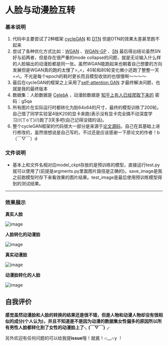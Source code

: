 # 人脸与动漫脸互转

### 基本说明

1. 代码中主要尝试了2种框架 [cycleGAN](<https://arxiv.org/abs/1703.10593>) 和 [DTN](<https://arxiv.org/abs/1611.02200>) 但是DTN的效果太差甚至跑不起来
2. 尝试了各种优化方式比如：[WGAN](<https://arxiv.org/abs/1701.07875>) 、[WGAN-GP](<https://arxiv.org/abs/1704.00028v3>) 、[SN](<https://arxiv.org/abs/1802.05957>) 最后得出结论虽然SN好与前两者，但是存在很严重的mode collapse的问题，就是无论输入什么样的人脸输出的动漫脸都是同一张。虽然WGAN能跑起来也朝着自己想要的方向发展但是WGAN真的跑的太慢了>_<，40轮和80轮变化微小还跑了整整一天 ==\，不光是每个epoch的耗时更长而且模型收敛的也很慢啊～～～～
3. 最后在cycleGAN的框架之上采用了[self-attention GAN](<https://arxiv.org/abs/1805.08318>) 才最终解决问题，也就是我的最终版本
4. 数据集：人脸数据是 [CelebA](https://pan.baidu.com/s/17h5f2eOGSTr_iabmSOA2Iw) ，动漫脸数据是 [知乎上有人已经爬取下来的](<https://pan.baidu.com/s/1eSifHcA>) 密码：g5qa
5. 所有图片在实际运行时都转化为脸64x64的尺寸，最终的模型训练了200轮。自己借了同学实验室4张K20的显卡来跑(表示没有显卡完全搞不动深度学习//(ㄒoㄒ)//)跑了3天多吧(自己记得没错的话)。
6. 整个cycleGAN框架的代码很大一部分是来源于[论文源码](<https://github.com/junyanz/pytorch-CycleGAN-and-pix2pix>)，自己在其基础上进行修改的，虽然很想说是自己写的，不过还是应该感谢一下原论文的作者！b（￣▽￣）d

### 文件说明

- 基本上和文件名相对应model_ckpt存放的是预训练的模型，直接运行test.py就可以使用了(前提是argments.py里面图片路径是正确的)。save_image是我之前跑模型时存下来看效果的图片结果。test_image是最后使用预训练模型得到的测试结果。

---

### 效果展示

**真实人脸**

![image](https://github.com/lzw-all-in/anime_person_translation/blob/master/test_image/0__person_real.jpg?raw=true)

**人脸转化的动漫脸**

![image](https://github.com/lzw-all-in/anime_person_translation/blob/master/test_image/0__anime_test.jpg?raw=true)



**真实动漫脸**

![image](https://github.com/lzw-all-in/anime_person_translation/blob/master/test_image/0__anime_real.jpg?raw=true)

**动漫脸转化的人脸**

![image](https://github.com/lzw-all-in/anime_person_translation/blob/master/test_image/0__person_test.jpg?raw=true)



## 自我评价

**感觉虽然动漫脸和人脸的转换的结果还是很不错，但是人物和动漫人物却没有很相似的成分(个人认为)，并且不知道是不是因为动漫的数据集女性偏多的原因所以所有男性人脸都转化到了女性的动漫脸上了╮(￣▽￣)╭**

另外欢迎有任何问题的可以给我提**issue**哦！就酱！∩__∩y ！